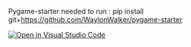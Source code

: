 Pygame-starter needed to run :
pip install git+https://github.com/WaylonWalker/pygame-starter

[![Open in Visual Studio Code](https://classroom.github.com/assets/open-in-vscode-718a45dd9cf7e7f842a935f5ebbe5719a5e09af4491e668f4dbf3b35d5cca122.svg)](https://classroom.github.com/online_ide?assignment_repo_id=15218126&assignment_repo_type=AssignmentRepo)
